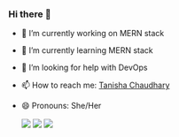 ### Hi there 👋

- 🔭 I’m currently working on MERN stack
- 🌱 I’m currently learning MERN stack
- 🤔 I’m looking for help with DevOps
- 📫 How to reach me: <a href="https://tanishha.netlify.app" target="_blank">Tanisha Chaudhary</a>
- 😄 Pronouns: She/Her


  <img align="center" src="https://github-readme-stats.vercel.app/api?username=tanishha&show_icons=true&theme=darcula&count_private=true" />
  <img align="center" src="https://github-readme-streak-stats.herokuapp.com/?user=tanishha&theme=darcula&count_private=true" />
  <img align="center" src="https://github-profile-trophy.vercel.app/?username=tanishha&rank=AA,B,C&theme=onedark&count_private=true" />


